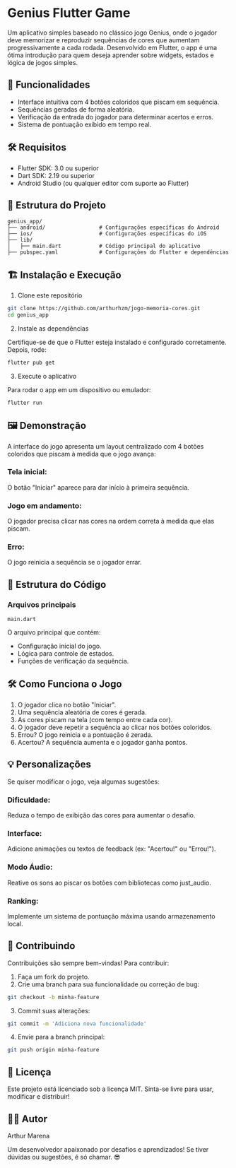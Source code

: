 # Genius Flutter Game

Um aplicativo simples baseado no clássico jogo Genius, onde o jogador deve memorizar e reproduzir sequências de cores que aumentam progressivamente a cada rodada. Desenvolvido em Flutter, o app é uma ótima introdução para quem deseja aprender sobre widgets, estados e lógica de jogos simples.

## 🚀 Funcionalidades

- Interface intuitiva com 4 botões coloridos que piscam em sequência.
- Sequências geradas de forma aleatória.
- Verificação da entrada do jogador para determinar acertos e erros.
- Sistema de pontuação exibido em tempo real.

## 🛠️ Requisitos

- Flutter SDK: 3.0 ou superior
- Dart SDK: 2.19 ou superior
- Android Studio (ou qualquer editor com suporte ao Flutter)

## 📂 Estrutura do Projeto

```plaintext
genius_app/
├── android/                 # Configurações específicas do Android
├── ios/                     # Configurações específicas do iOS
├── lib/
│   ├── main.dart            # Código principal do aplicativo
├── pubspec.yaml             # Configurações do Flutter e dependências
```

## 🏗️ Instalação e Execução

1. Clone este repositório

```bash
git clone https://github.com/arthurhzm/jogo-memoria-cores.git
cd genius_app
```

2. Instale as dependências

Certifique-se de que o Flutter esteja instalado e configurado corretamente. Depois, rode:

```bash
flutter pub get
```

3. Execute o aplicativo

Para rodar o app em um dispositivo ou emulador:

```bash
flutter run
```

## 🖼️ Demonstração

A interface do jogo apresenta um layout centralizado com 4 botões coloridos que piscam à medida que o jogo avança:

### Tela inicial:

O botão "Iniciar" aparece para dar início à primeira sequência.

### Jogo em andamento:

O jogador precisa clicar nas cores na ordem correta à medida que elas piscam.

### Erro:

O jogo reinicia a sequência se o jogador errar.

## 🧩 Estrutura do Código

### Arquivos principais

`main.dart`

O arquivo principal que contém:

- Configuração inicial do jogo.
- Lógica para controle de estados.
- Funções de verificação da sequência.

## 🛠️ Como Funciona o Jogo

1. O jogador clica no botão "Iniciar".
2. Uma sequência aleatória de cores é gerada.
3. As cores piscam na tela (com tempo entre cada cor).
4. O jogador deve repetir a sequência ao clicar nos botões coloridos.
5. Errou? O jogo reinicia e a pontuação é zerada.
6. Acertou? A sequência aumenta e o jogador ganha pontos.

## 💡 Personalizações

Se quiser modificar o jogo, veja algumas sugestões:

### Dificuldade:

Reduza o tempo de exibição das cores para aumentar o desafio.

### Interface:

Adicione animações ou textos de feedback (ex: "Acertou!" ou "Errou!").

### Modo Áudio:

Reative os sons ao piscar os botões com bibliotecas como just_audio.

### Ranking:

Implemente um sistema de pontuação máxima usando armazenamento local.

## 🤝 Contribuindo

Contribuições são sempre bem-vindas! Para contribuir:

1. Faça um fork do projeto.
2. Crie uma branch para sua funcionalidade ou correção de bug:

```bash
git checkout -b minha-feature
```

3. Commit suas alterações:

```bash
git commit -m 'Adiciona nova funcionalidade'
```

4. Envie para a branch principal:

```bash
git push origin minha-feature
```

## 📄 Licença

Este projeto está licenciado sob a licença MIT. Sinta-se livre para usar, modificar e distribuir!

## 🧙‍♂️ Autor

Arthur Marena

Um desenvolvedor apaixonado por desafios e aprendizados! Se tiver dúvidas ou sugestões, é só chamar. 😎
